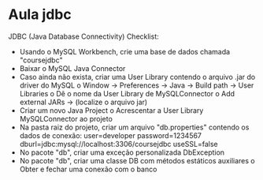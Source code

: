 # Aula jdbc
JDBC (Java Database Connectivity)
Checklist:

- Usando o MySQL Workbench, crie uma base de dados chamada "coursejdbc"
- Baixar o MySQL Java Connector
- Caso ainda não exista, criar uma User Library contendo o arquivo .jar do driver do MySQL
o Window -> Preferences -> Java -> Build path -> User Libraries
o Dê o nome da User Library de MySQLConnector
o Add external JARs -> (localize o arquivo jar)
- Criar um novo Java Project
o Acrescentar a User Library MySQLConnector ao projeto
- Na pasta raiz do projeto, criar um arquivo "db.properties" contendo os dados de conexão:
user=developer
password=1234567
dburl=jdbc:mysql://localhost:3306/coursejdbc
useSSL=false
- No pacote "db", criar uma exceção personalizada DbException
- No pacote "db", criar uma classe DB com métodos estáticos auxiliares
o Obter e fechar uma conexão com o banco
